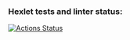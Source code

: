 ### Hexlet tests and linter status:
[![Actions Status](https://github.com/kporcelainluv/js-async-project-lvl3/workflows/hexlet-check/badge.svg)](https://github.com/kporcelainluv/js-async-project-lvl3/actions)